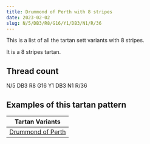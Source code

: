 ```yaml
---
title: Drummond of Perth with 8 stripes
date: 2023-02-02
slug: N/5/DB3/R8/G16/Y1/DB3/N1/R/36
---
```

This is a list of all the tartan sett variants with 8 stripes.

It is a 8 stripes tartan.


## Thread count
N/5 DB3 R8 G16 Y1 DB3 N1 R/36

## Examples of this tartan pattern

| Tartan Variants |
|---------------|
| [Drummond of Perth](/variants/n/5/db3/r8/g16/y1/db3/n1/r/36-db000064-g004c00-nd0d0d0-rc80000-yffc800)||
